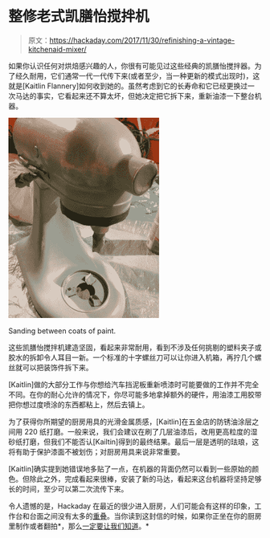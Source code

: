 # 整修老式凯膳怡搅拌机

> 原文：<https://hackaday.com/2017/11/30/refinishing-a-vintage-kitchenaid-mixer/>

如果你认识任何对烘焙感兴趣的人，你很有可能见过这些经典的凯膳怡搅拌器。为了经久耐用，它们通常一代一代传下来(或者至少，当一种更新的模式出现时)，这就是[Kaitlin Flannery]如何收到她的。虽然考虑到它的长寿命和它已经更换过一次马达的事实，它看起来还不算太坏，但她决定把它拆下来，重新油漆一下整台机器。

[![](img/41f50935d16900ded84f98d57d1f90cf.png)](https://hackaday.com/wp-content/uploads/2017/11/mixer_detail.jpg)

Sanding between coats of paint.

这些凯膳怡搅拌机建造坚固，看起来非常耐用，看到不涉及任何挑剔的塑料夹子或胶水的拆卸令人耳目一新。一个标准的十字螺丝刀可以让你进入机箱，再拧几个螺丝就可以把装饰件拆下来。

[Kaitlin]做的大部分工作与你想给汽车挡泥板重新喷漆时可能要做的工作并不完全不同。在你的耐心允许的情况下，你尽可能多地拿掉额外的硬件，用油漆工用胶带把你想过度喷涂的东西都粘上，然后去镇上。

为了获得你所期望的厨房用具的光滑金属质感，[Kaitlin]在五金店的防锈油涂层之间用 220 纸打磨。一般来说，我们会建议在刷了几层油漆后，改用更高粒度的湿砂纸打磨，但我们不能否认[Kailtin]得到的最终结果。最后一层是透明的珐琅，这将有助于保护漆面不被划伤；对厨房用具来说非常重要。

[Kaitlin]确实提到她错误地多贴了一点，在机器的背面仍然可以看到一些原始的颜色。但除此之外，完成看起来很棒，安装了新的马达，看起来这台机器将坚持足够长的时间，至少可以第二次流传下来。

令人遗憾的是，Hackaday 在最近的很少进入厨房，人们可能会有这样的印象，工作台和台面之间没有太多的[重叠](https://hackaday.com/2011/11/22/kitchen-hacks-sous-vide-builds-dont-need-to-cost-an-arm-and-a-leg/)。当你读到这封信的时候，如果你正坐在你的厨房里制作或者翻拍*，那么[一定要让我们知道](https://hackaday.com/submit-a-tip/)。*